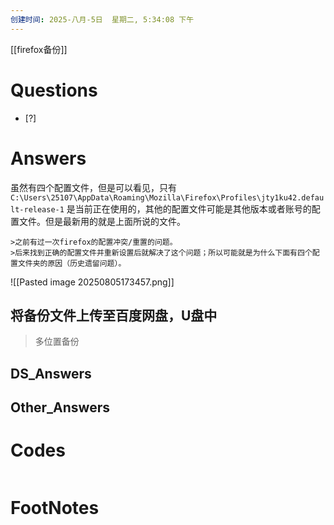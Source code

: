 ```yaml
---
创建时间: 2025-八月-5日  星期二, 5:34:08 下午
---
```

[[firefox备份]]

# Questions

- [?] 


# Answers

虽然有四个配置文件，但是可以看见，只有 `C:\Users\25107\AppData\Roaming\Mozilla\Firefox\Profiles\jty1ku42.default-release-1` 是当前正在使用的，其他的配置文件可能是其他版本或者账号的配置文件。但是最新用的就是上面所说的文件。

```ad-tip
>之前有过一次firefox的配置冲突/重置的问题。
>后来找到正确的配置文件并重新设置后就解决了这个问题；所以可能就是为什么下面有四个配置文件夹的原因（历史遗留问题）。
```

![[Pasted image 20250805173457.png]]
## 将备份文件上传至百度网盘，U盘中
>多位置备份

## DS_Answers


## Other_Answers


# Codes

```python

```



# FootNotes